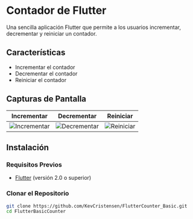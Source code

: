 # Contador de Flutter

Una sencilla aplicación Flutter que permite a los usuarios incrementar, decrementar y reiniciar un contador.

## Características

- Incrementar el contador
- Decrementar el contador
- Reiniciar el contador

## Capturas de Pantalla

| Incrementar | Decrementar | Reiniciar |
|-------------|-------------|-----------|
| ![Incrementar](screenshots/incrementar.png) | ![Decrementar](screenshots/decrementar.png) | ![Reiniciar](screenshots/reiniciar.png) |

## Instalación

### Requisitos Previos

- [Flutter](https://flutter.dev/docs/get-started/install) (versión 2.0 o superior)

### Clonar el Repositorio

```bash 
git clone https://github.com/KevCristensen/FlutterCounter_Basic.git
cd FlutterBasicCounter
